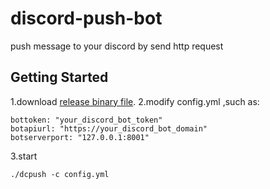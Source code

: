 # discord-push-bot
push message to your discord by send http request
## Getting Started

1.download [release binary file](https://github.com/fengjijiao/discord-push-bot/releases).
2.modify config.yml ,such as:

```
bottoken: "your_discord_bot_token"
botapiurl: "https://your_discord_bot_domain"
botserverport: "127.0.0.1:8001"
```

3.start

```
./dcpush -c config.yml
```
